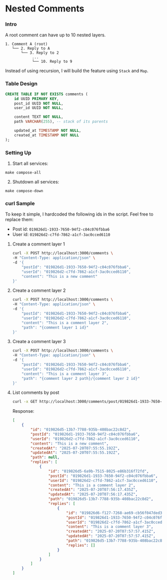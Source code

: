 # Nested Comments

### Intro
A root comment can have up to 10 nested layers.
```
1. Comment A (root)
   └── 2. Reply to A
       └── 3. Reply to 2
            ...
            └── 10. Reply to 9
```

Instead of using recursion, I will build the feature  using `Stack` and `Map`.

### Table Design

```sql
CREATE TABLE IF NOT EXISTS comments (
    id UUID PRIMARY KEY,
    post_id UUID NOT NULL,
    user_id UUID NOT NULL,

    content TEXT NOT NULL,
    path VARCHAR(255), -- stack of its parents

    updated_at TIMESTAMP NOT NULL,
    created_at TIMESTAMP NOT NULL
);
```

### Setting Up

1. Start all services:
```
make compose-all
```

2. Shutdown all services:
```
make compose-down
```

### curl Sample

To keep it simple, I hardcoded the following ids in the script. Feel free to replace them:
- Post id: `019826d1-1933-7650-94f2-c04c076fbba6`
- User id: `019826d2-c7fd-7862-a1cf-3ac0cced6110`

1. Create a comment layer 1
    ```bash
    curl -X POST http://localhost:3000/comments \
    -H "Content-Type: application/json" \
    -d '{
        "postId": "019826d1-1933-7650-94f2-c04c076fbba6",
        "userId": "019826d2-c7fd-7862-a1cf-3ac0cced6110",
        "content": "This is a new comment"
    }'
    ```

2. Create a comment layer 2
    ```bash
    curl -X POST http://localhost:3000/comments \
    -H "Content-Type: application/json" \
    -d '{
        "postId": "019826d1-1933-7650-94f2-c04c076fbba6",
        "userId": "019826d2-c7fd-7862-a1cf-3ac0cced6110",
        "content": "This is a comment layer 2",
        "path": "{comment layer 1 id}"
    }'
    ```

3. Create a comment layer 3
    ```bash
    curl -X POST http://localhost:3000/comments \
    -H "Content-Type: application/json" \
    -d '{
        "postId": "019826d1-1933-7650-94f2-c04c076fbba6",
        "userId": "019826d2-c7fd-7862-a1cf-3ac0cced6110",
        "content": "This is a comment layer 3",
        "path": "{comment layer 2 path}/{comment layer 2 id}"
    }'
    ```

4. List comments by post
    ```bash
    curl -x GET http://localhost:3000/comments/post/019826d1-1933-7650-94f2-c04c076fbba6
    ```

    Response:
    ```json
    [
        {
            "id": "019826d5-13b7-7788-935b-408bac22c8d2",
            "postId": "019826d1-1933-7650-94f2-c04c076fbba6",
            "userId": "019826d2-c7fd-7862-a1cf-3ac0cced6110",
            "content": "This is a new comment",
            "createdAt": "2025-07-20T07:55:55.192Z",
            "updatedAt": "2025-07-20T07:55:55.192Z",
            "path": null,
            "replies": [
                {
                    "id": "019826d5-6a9b-7515-8025-e86b316f72fd",
                    "postId": "019826d1-1933-7650-94f2-c04c076fbba6",
                    "userId": "019826d2-c7fd-7862-a1cf-3ac0cced6110",
                    "content": "This is a comment layer 2",
                    "createdAt": "2025-07-20T07:56:17.435Z",
                    "updatedAt": "2025-07-20T07:56:17.435Z",
                    "path": "019826d5-13b7-7788-935b-408bac22c8d2",
                    "replies": [
                        {
                            "id": "019826d6-f127-7268-ae69-cb56f047ded3",
                            "postId": "019826d1-1933-7650-94f2-c04c076fbba6",
                            "userId": "019826d2-c7fd-7862-a1cf-3ac0cced6110",
                            "content": "This is a comment layer 3",
                            "createdAt": "2025-07-20T07:57:57.415Z",
                            "updatedAt": "2025-07-20T07:57:57.415Z",
                            "path": "019826d5-13b7-7788-935b-408bac22c8d2/019826d5-6a9b-7515-8025-e86b316f72fd",
                            "replies": []
                        }
                    ]
                }
            ]
        }
    ]
    ```
